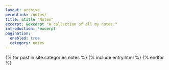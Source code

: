 ```yaml
---
layout: archive
permalink: /notes/
title: &title "Notes"
excerpt: &excerpt "A collection of all my notes."
introduction: *excerpt
pagination: 
  enabled: true
  category: notes
---
```


{% for post in site.categories.notes %}
  {% include entry.html %}
{% endfor %}
